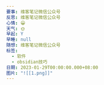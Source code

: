 ```yaml
---
要事: 维客笔记微信公众号
反思: 维客笔记微信公众号
心情: 😀
天气: 🌞
早起: Y
早睡: null
随想: 维客笔记微信公众号
标签:
  - 软件
  - obsidian技巧
日期: 2023-01-29T00:00:00.000+08:00
图片: "![[1.png]]"
---
```


